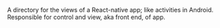 A directory for the views of a React-native app; like activities in Android. Responsible for control and view, aka front end, of app.
